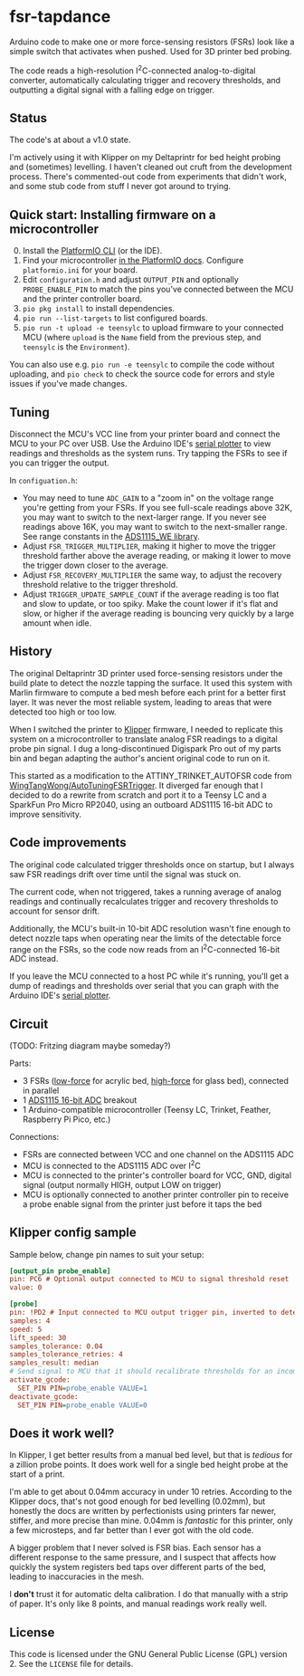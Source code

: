 # fsr-tapdance

Arduino code to make one or more force-sensing resistors (FSRs) look like a
simple switch that activates when pushed. Used for 3D printer bed probing.

The code reads a high-resolution I<sup>2</sup>C-connected analog-to-digital
converter, automatically calculating trigger and recovery thresholds, and
outputting a digital signal with a falling edge on trigger.

## Status

The code's at about a v1.0 state.

I'm actively using it with Klipper on my Deltaprintr for bed height probing and
(sometimes) levelling. I haven't cleaned out cruft from the development process.
There's commented-out code from experiments that didn't work, and some stub code
from stuff I never got around to trying.

## Quick start: Installing firmware on a microcontroller

0. Install the [PlatformIO CLI](https://platformio.org/install/cli) (or the IDE).
1. Find your microcontroller [in the PlatformIO docs](https://docs.platformio.org/en/latest/boards/index.html).
   Configure `platformio.ini` for your board.
2. Edit `configuration.h` and adjust `OUTPUT_PIN` and optionally `PROBE_ENABLE_PIN`
   to match the pins you've connected between the MCU and the printer controller
   board.
3. `pio pkg install` to install dependencies.
4. `pio run --list-targets` to list configured boards.
5. `pio run -t upload -e teensylc` to upload firmware to your connected MCU
   (where `upload` is the `Name` field from the previous step, and `teensylc` is
   the `Environment`).

You can also use e.g. `pio run -e teensylc` to compile the code without
uploading, and `pio check` to check the source code for errors and style issues
if you've made changes.

## Tuning

Disconnect the MCU's VCC line from your printer board and connect the MCU to
your PC over USB. Use the Arduino IDE's [serial plotter](https://docs.arduino.cc/software/ide-v2/tutorials/ide-v2-serial-plotter/)
to view readings and thresholds as the system runs. Try tapping the FSRs to see
if you can trigger the output.

In `configuation.h`:

- You may need to tune `ADC_GAIN` to a "zoom in" on the voltage range you're
  getting from your FSRs. If you see full-scale readings above 32K, you may want
  to switch to the next-larger range. If you never see readings above 16K, you
  may want to switch to the next-smaller range. See range constants in the
  [ADS1115_WE library](https://github.com/wollewald/ADS1115_WE/blob/master/src/ADS1115_WE.h#L94).
- Adjust `FSR_TRIGGER_MULTIPLIER`, making it higher to move the trigger threshold
  farther above the average reading, or making it lower to move the trigger
  down closer to the average.
- Adjust `FSR_RECOVERY_MULTIPLIER` the same way, to adjust the recovery threshold
  relative to the trigger threshold.
- Adjust `TRIGGER_UPDATE_SAMPLE_COUNT` if the average reading is too flat and
  slow to update, or too spiky. Make the count lower if it's flat and slow, or
  higher if the average reading is bouncing very quickly by a large amount when
  idle.

## History

The original Deltaprintr 3D printer used force-sensing resistors under the build
plate to detect the nozzle tapping the surface. It used this system with Marlin
firmware to compute a bed mesh before each print for a better first layer. It
was never the most reliable system, leading to areas that were detected too high
or too low.

When I switched the printer to [Klipper](https://www.klipper3d.org/) firmware,
I needed to replicate this system on a microcontroller to translate analog
FSR readings to a digital probe pin signal. I dug a long-discontinued Digispark
Pro out of my parts bin and began adapting the author's ancient original code to
run on it.

This started as a modification to the ATTINY_TRINKET_AUTOFSR code from
[WingTangWong/AutoTuningFSRTrigger](https://github.com/WingTangWong/AutoTuningFSRTrigger).
It diverged far enough that I decided to do a rewrite from scratch and port it
to a Teensy LC and a SparkFun Pro Micro RP2040, using an outboard ADS1115 16-bit
ADC to improve sensitivity.

## Code improvements

The original code calculated trigger thresholds once on startup, but I always
saw FSR readings drift over time until the signal was stuck on.

The current code, when not triggered, takes a running average of analog readings
and continually recalculates trigger and recovery thresholds to account for
sensor drift.

Additionally, the MCU's built-in 10-bit ADC resolution wasn't fine enough to
detect nozzle taps when operating near the limits of the detectable force range
on the FSRs, so the code now reads from an I<sup>2</sup>C-connected 16-bit ADC
instead.

If you leave the MCU connected to a host PC while it's running, you'll get a
dump of readings and thresholds over serial that you can graph with the Arduino
IDE's [serial plotter](https://docs.arduino.cc/software/ide-v2/tutorials/ide-v2-serial-plotter/).

## Circuit

(TODO: Fritzing diagram maybe someday?)

Parts:
- 3 FSRs ([low-force](https://www.adafruit.com/product/166) for acrylic bed, [high-force](https://www.adafruit.com/product/5475) for glass bed),
  connected in parallel
- 1 [ADS1115 16-bit ADC](https://www.adafruit.com/product/1085) breakout
- 1 Arduino-compatible microcontroller (Teensy LC, Trinket, Feather, Raspberry
  Pi Pico, etc.)

Connections:
- FSRs are connected between VCC and one channel on the ADS1115 ADC
- MCU is connected to the ADS1115 ADC over I<sup>2</sup>C
- MCU is connected to the printer's controller board for VCC, GND, digital signal
  (output normally HIGH, output LOW on trigger)
- MCU is optionally connected to another printer controller pin to receive a
  probe enable signal from the printer just before it taps the bed

## Klipper config sample

Sample below, change pin names to suit your setup:

```ini
[output_pin probe_enable]
pin: PC6 # Optional output connected to MCU to signal threshold reset
value: 0

[probe]
pin: !PD2 # Input connected to MCU output trigger pin, inverted to detect falling edge
samples: 4
speed: 5
lift_speed: 30
samples_tolerance: 0.04
samples_tolerance_retries: 4
samples_result: median
# Send signal to MCU that it should recalibrate thresholds for an incoming probe
activate_gcode:
  SET_PIN PIN=probe_enable VALUE=1
deactivate_gcode:
  SET_PIN PIN=probe_enable VALUE=0
```

## Does it work well?

In Klipper, I get better results from a manual bed level, but that is _tedious_
for a zillion probe points. It does work well for a single bed height probe at
the start of a print.

I'm able to get about 0.04mm accuracy in under 10 retries. According to the
Klipper docs, that's not good enough for bed levelling (0.02mm), but honestly
the docs are written by perfectionists using printers far newer, stiffer, and
more precise than mine. 0.04mm is _fantastic_ for this printer, only a few
microsteps, and far better than I ever got with the old code.

A bigger problem that I never solved is FSR bias. Each sensor has a different
response to the same pressure, and I suspect that affects how quickly the system
registers bed taps over different parts of the bed, leading to inaccuracies in
the mesh.

I **don't** trust it for automatic delta calibration. I do that manually with a
strip of paper. It's only like 8 points, and manual readings work really well.

## License

This code is licensed under the GNU General Public License (GPL) version 2. See
the `LICENSE` file for details.
